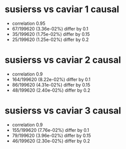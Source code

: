 # susierss vs caviar  1 causal

- correlation 0.95
- 67/199620 (3.36e-02%) differ by 0.1
- 35/199620 (1.75e-02%) differ by 0.15
- 25/199620 (1.25e-02%) differ by 0.2


# susierss vs caviar  2 causal

- correlation 0.9
- 164/199620 (8.22e-02%) differ by 0.1
- 86/199620 (4.31e-02%) differ by 0.15
- 48/199620 (2.40e-02%) differ by 0.2


# susierss vs caviar  3 causal

- correlation 0.9
- 155/199620 (7.76e-02%) differ by 0.1
- 79/199620 (3.96e-02%) differ by 0.15
- 46/199620 (2.30e-02%) differ by 0.2


